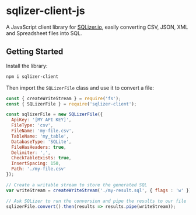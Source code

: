 # sqlizer-client-js

A JavaScript client library for [SQLizer.io](https://sqlizer.io), easily converting CSV, JSON, XML and Spreadsheet files into SQL.

## Getting Started

Install the library:

```bash
npm i sqlizer-client
```

Then import the `SQLizerFile` class and use it to convert a file:

```JavaScript
const { createWriteStream } = require('fs');
const { SQLizerFile } = require('sqlizer-client');

const sqlizerFile = new SQLizerFile({
  ApiKey: '[MY API KEY]',
  FileType: 'csv',
  FileName: 'my-file.csv',
  TableName: 'my_table',
  DatabaseType: 'SQLite',
  FileHasHeaders: true,
  Delimiter: ',',
  CheckTableExists: true,
  InsertSpacing: 150,
  Path: './my-file.csv'
});

// Create a writable stream to store the generated SQL
var writeStream = createWriteStream('./my-result.sql', { flags : 'w' });

// Ask SQLizer to run the conversion and pipe the results to our file
sqlizerFile.convert().then(results => results.pipe(writeStream));
```

